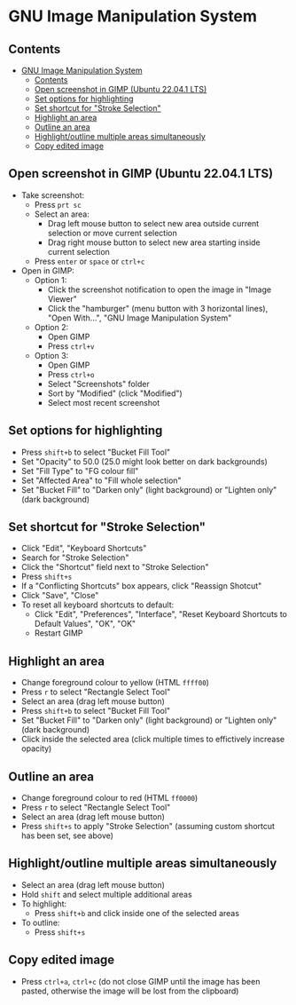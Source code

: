 # GNU Image Manipulation System

## Contents

- [GNU Image Manipulation System](#gnu-image-manipulation-system)
  - [Contents](#contents)
  - [Open screenshot in GIMP (Ubuntu 22.04.1 LTS)](#open-screenshot-in-gimp-ubuntu-22041-lts)
  - [Set options for highlighting](#set-options-for-highlighting)
  - [Set shortcut for "Stroke Selection"](#set-shortcut-for-stroke-selection)
  - [Highlight an area](#highlight-an-area)
  - [Outline an area](#outline-an-area)
  - [Highlight/outline multiple areas simultaneously](#highlightoutline-multiple-areas-simultaneously)
  - [Copy edited image](#copy-edited-image)

## Open screenshot in GIMP (Ubuntu 22.04.1 LTS)

- Take screenshot:
  - Press `prt sc`
  - Select an area:
    - Drag left mouse button to select new area outside current selection or move current selection
    - Drag right mouse button to select new area starting inside current selection
  - Press `enter` or `space` or `ctrl+c`
- Open in GIMP:
  - Option 1:
    - Click the screenshot notification to open the image in "Image Viewer"
    - Click the "hamburger" (menu button with 3 horizontal lines), "Open With...", "GNU Image Manipulation System"
  - Option 2:
    - Open GIMP
    - Press `ctrl+v`
  - Option 3:
    - Open GIMP
    - Press `ctrl+o`
    - Select "Screenshots" folder
    - Sort by "Modified" (click "Modified")
    - Select most recent screenshot

## Set options for highlighting

- Press `shift+b` to select "Bucket Fill Tool"
- Set "Opacity" to 50.0 (25.0 might look better on dark backgrounds)
- Set "Fill Type" to "FG colour fill"
- Set "Affected Area" to "Fill whole selection"
- Set "Bucket Fill" to "Darken only" (light background) or "Lighten only" (dark background)

## Set shortcut for "Stroke Selection"

- Click "Edit", "Keyboard Shortcuts"
- Search for "Stroke Selection"
- Click the "Shortcut" field next to "Stroke Selection"
- Press `shift+s`
- If a "Conflicting Shortcuts" box appears, click "Reassign Shotcut"
- Click "Save", "Close"
- To reset all keyboard shortcuts to default:
  - Click "Edit", "Preferences", "Interface", "Reset Keyboard Shortcuts to Default Values", "OK", "OK"
  - Restart GIMP

## Highlight an area

- Change foreground colour to yellow (HTML `ffff00`)
- Press `r` to select "Rectangle Select Tool"
- Select an area (drag left mouse button)
- Press `shift+b` to select "Bucket Fill Tool"
- Set "Bucket Fill" to "Darken only" (light background) or "Lighten only" (dark background)
- Click inside the selected area (click multiple times to effictively increase opacity)

## Outline an area

- Change foreground colour to red (HTML `ff0000`)
- Press `r` to select "Rectangle Select Tool"
- Select an area (drag left mouse button)
- Press `shift+s` to apply "Stroke Selection" (assuming custom shortcut has been set, see above)

## Highlight/outline multiple areas simultaneously

- Select an area (drag left mouse button)
- Hold `shift` and select multiple additional areas
- To highlight:
  - Press `shift+b` and click inside one of the selected areas
- To outline:
  - Press `shift+s`

## Copy edited image

- Press `ctrl+a`, `ctrl+c` (do not close GIMP until the image has been pasted, otherwise the image will be lost from the clipboard)
